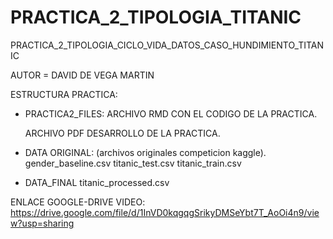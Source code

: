 # PRACTICA_2_TIPOLOGIA_TITANIC
PRACTICA_2_TIPOLOGIA_CICLO_VIDA_DATOS_CASO_HUNDIMIENTO_TITANIC


AUTOR = DAVID DE VEGA MARTIN

ESTRUCTURA PRACTICA:

* PRACTICA2_FILES:
    ARCHIVO RMD CON EL CODIGO DE LA PRACTICA.
    
    ARCHIVO PDF DESARROLLO DE LA PRACTICA.

* DATA ORIGINAL: (archivos originales competicion kaggle).
    gender_baseline.csv
    titanic_test.csv
    titanic_train.csv
 
 * DATA_FINAL
    titanic_processed.csv
 

ENLACE GOOGLE-DRIVE VIDEO: 
https://drive.google.com/file/d/1InVD0kqgqgSrikyDMSeYbt7T_AoOi4n9/view?usp=sharing



